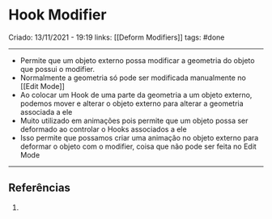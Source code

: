 # Hook Modifier
Criado: 13/11/2021 - 19:19
links: [[Deform Modifiers]]
tags: #done

---

- Permite que um objeto externo possa modificar a geometria do objeto que possui o modifier.
- Normalmente a geometria só pode ser modificada manualmente no [[Edit Mode]]
 - Ao colocar um Hook de uma parte da geometria a um objeto externo, podemos mover e alterar o objeto externo para alterar a geometria associada a ele
 - Muito utilizado em animações pois permite que um objeto possa ser deformado ao controlar o Hooks associados a ele
  - Isso permite que possamos criar uma animação no objeto externo para deformar o objeto com o modifier, coisa que não pode ser feita no Edit Mode
  
---
## Referências
1. 